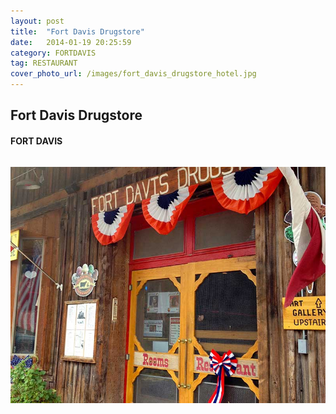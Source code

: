 ```yaml
---
layout: post
title:  "Fort Davis Drugstore"
date:   2014-01-19 20:25:59
category: FORTDAVIS
tag: RESTAURANT
cover_photo_url: /images/fort_davis_drugstore_hotel.jpg
---
```


<div class="section-title">
  <h2>Fort Davis Drugstore</h2>
    <h4>FORT DAVIS</h4>
    <div class="divider-border"></div>
</div> 
<div class="column small-6">
  <p>
  </p>
<div class="column small-6">
    <img src="/images/fort_davis_drugstore_hotel.jpg">
</div>